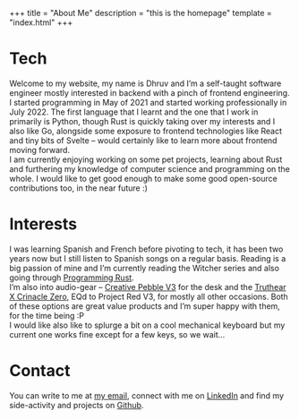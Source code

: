 +++
title = "About Me"
description = "this is the homepage"
template = "index.html"
+++

# Tech
Welcome to my website, my name is Dhruv and I’m a self-taught software engineer mostly interested in backend with a pinch of frontend engineering. I started programming in May of 2021 and started working professionally in July 2022. The first language that I learnt and the one that I work in primarily is Python, though Rust is quickly taking over my interests and I also like Go, alongside some exposure to frontend technologies like React and tiny bits of Svelte – would certainly like to learn more about frontend moving forward.  
I am currently enjoying working on some pet projects, learning about Rust and furthering my knowledge of computer science and programming on the whole. I would like to get good enough to make some good open-source contributions too, in the near future :)  

# Interests
I was learning Spanish and French before pivoting to tech, it has been two years now but I still listen to Spanish songs on a regular basis. Reading is a big passion of mine and I’m currently reading the Witcher series and also going through [Programming Rust](https://www.oreilly.com/library/view/programming-rust-2nd/9781492052586/).  
I’m also into audio-gear – [Creative Pebble V3](https://en.creative.com/p/speakers/creative-pebble-v3) for the desk and the [Truthear X Crinacle Zero](https://shenzhenaudio.com/products/truthear-zero-earphone-dual-dynamic-drivers-pu-lcp-composite-diaphragm-in-ear-headphone), EQd to Project Red V3, for mostly all other occasions. Both of these options are great value products and I’m super happy with them, for the time being :P   
I would like also like to splurge a bit on a cool mechanical keyboard but my current one works fine except for a few keys, so we wait...

# Contact
You can write to me at [my email](mailto:dhruvahuja2k@gmail.com), connect with me on [LinkedIn](https://www.linkedin.com/in/dhruvahuja2k/) and find my side-activity and projects on [Github](https://github.com/dhruv-ahuja/).